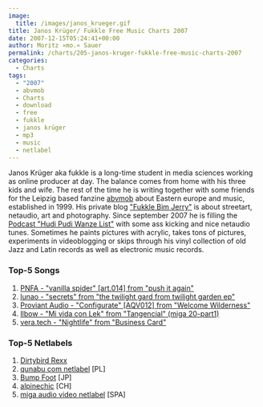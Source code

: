```yaml
---
image:
  title: /images/janos_krueger.gif
title: Janos Krüger/ Fukkle Free Music Charts 2007
date: 2007-12-15T05:24:41+00:00
author: Moritz »mo.« Sauer
permalink: /charts/205-janos-kruger-fukkle-free-music-charts-2007
categories:
  - Charts
tags:
  - "2007"
  - abvmob
  - Charts
  - download
  - free
  - fukkle
  - janos krüger
  - mp3
  - music
  - netlabel
---
```

Janos Krüger aka fukkle is a long-time student in media sciences working as online producer at day. The balance comes from home with his three kids and wife. The rest of the time he is writing together with some friends for the Leipzig based fanzine [abvmob](http://www.abvmob.de/blog) about Eastern europe and music, established in 1999. His private blog ["Fukkle Bim Jerry"](http://www.abvmob.de/fukkle/) is about streetart, netaudio, art and photography. Since september 2007 he is filling the [Podcast "Hudi Pudi Wanze List"](http://www.podchains.net/feed.php?id=43331c306e5bf52406b746965f9ae697) with some ass kicking and nice netaudio tunes. Sometimes he paints pictures with acrylic, takes tons of pictures, experiments in videoblogging or skips through his vinyl collection of old Jazz and Latin records as well as electronic music records.<!--more-->

<!--adsense-->

### Top-5 Songs

  1. [PNFA - "vanilla spider" [art.014] from "push it again"](http://www.arteqcue.de/releases/art014-pnfa-push-it-again/)
  2. [lunao - "secrets" from "the twilight gard from twilight garden ep"](http://www.whiteinmusic.net/releases/wim05-lunao-twilight-garden-album/)
  3. [Proviant Audio - "Configurate" [AQV012] from "Welcome Wilderness"](http://www.aquavelvas.com/mp3s.asp?release=aqv012)
  4. [Ilbow - "Mi vida con Lek" from "Tangencial" (miga 20-part1)](http://www.miga-label.org/eng/miga20.htm)
  5. [vera.tech - "Nightlife" from "Business Card"](http://www.dirtybirdrexx.org/release.php?id=5)

### Top-5 Netlabels

  1. [Dirtybird Rexx](http://dirtybirdrexx.org)
  2. [qunabu com netlabel](http://qunabu.com) [PL]
  3. [Bump Foot](http://bumpfoot.net) [JP]
  4. [alpinechic](http://alpinechic.net) [CH]
  5. [miga audio video netlabel](http://miga-label.org) [SPA]